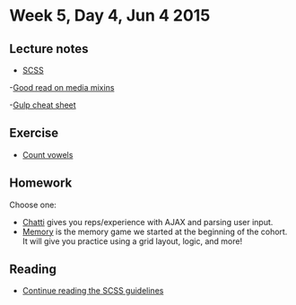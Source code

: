 # Week 5, Day 4, Jun 4 2015

## Lecture notes

- [SCSS](https://github.com/tiy-durham-fe-cohort4/resources/blob/master/lessons/scss.md)

-[Good read on media mixins](http://davidwalsh.name/write-media-queries-sass)

-[Gulp cheat sheet](https://github.com/tiy-durham-fe-cohort4/resources/blob/master/cheat-sheets/gulp.md)


## Exercise

- [Count vowels](http://jsbin.com/diqiwo/1/edit)

## Homework

Choose one:

- [Chatti](https://github.com/tiy-durham-fe-cohort4/resources/blob/master/assignments/chatti.md) gives you reps/experience with AJAX and parsing user input.
- [Memory](http://chrisdavies.github.io/memory/) is the memory game we started
at the beginning of the cohort. It will give you practice using a grid layout,
logic, and more!

## Reading

- [Continue reading the SCSS guidelines](http://sass-guidelin.es/)
